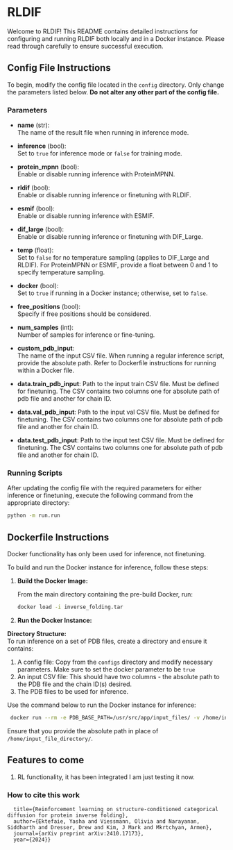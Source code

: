 # RLDIF

Welcome to RLDIF! This README contains detailed instructions for configuring and running RLDIF both locally and in a Docker instance. Please read through carefully to ensure successful execution.

## Config File Instructions

To begin, modify the config file located in the `config` directory. Only change the parameters listed below. **Do not alter any other part of the config file.**

### Parameters

- **name** (str):  
  The name of the result file when running in inference mode.

- **inference** (bool):  
  Set to `true` for inference mode or `false` for training mode.

- **protein_mpnn** (bool):  
  Enable or disable running inference with ProteinMPNN.

- **rldif** (bool):  
  Enable or disable running inference or finetuning with RLDIF.

- **esmif** (bool):  
  Enable or disable running inference with ESMIF.

- **dif_large** (bool):  
  Enable or disable running inference or finetuning with DIF_Large.

- **temp** (float):  
  Set to `false` for no temperature sampling (applies to DIF_Large and RLDIF). For ProteinMPNN or ESMIF, provide a float between 0 and 1 to specify temperature sampling.

- **docker** (bool):  
  Set to `true` if running in a Docker instance; otherwise, set to `false`.

- **free_positions** (bool):  
  Specify if free positions should be considered.

- **num_samples** (int):  
  Number of samples for inference or fine-tuning.

- **custom_pdb_input**:  
  The name of the input CSV file. When running a regular inference script, provide the absolute path. Refer to Dockerfile instructions for running within a Docker file.

- **data.train_pdb_input**:
  Path to the input train CSV file. Must be defined for finetuning. The CSV contains two columns one for absolute path of pdb file and another for chain ID.

- **data.val_pdb_input**:
  Path to the input val CSV file. Must be defined for finetuning. The CSV contains two columns one for absolute path of pdb file and another for chain ID.

- **data.test_pdb_input**:
  Path to the input test CSV file. Must be defined for finetuning. The CSV contains two columns one for absolute path of pdb file and another for chain ID.

### Running Scripts

After updating the config file with the required parameters for either inference or finetuning, execute the following command from the appropriate directory:

```bash
python -m run.run
```

## Dockerfile Instructions 

Docker functionality has only been used for inference, not finetuning.

To build and run the Docker instance for inference, follow these steps:

1. **Build the Docker Image:**

   From the main directory containing the pre-build Docker, run:

   ```bash
   docker load -i inverse_folding.tar
   ```
2. **Run the Docker Instance:**

  **Directory Structure:**  
  To run inference on a set of PDB files, create a directory and ensure it contains:
  1. A config file: Copy from the `configs` directory and modify necessary parameters. Make sure to set the docker parameter to be `true`
  2. An input CSV file: This should have two columns - the absolute path to the PDB file and the chain ID(s) desired.
  3. The PDB files to be used for inference.

   
  Use the command below to run the Docker instance for inference:

  ```bash
   docker run --rm -e PDB_BASE_PATH=/usr/src/app/input_files/ -v /home/input_file_directory/:/usr/src/app/input_files/ --gpus all inverse_folding
   ```

  Ensure that you provide the absolute path in place of `/home/input_file_directory/`.

## Features to come

1. RL functionality, it has been integrated I am just testing it now.

### How to cite this work
``` @article{ektefaie2024reinforcement,
  title={Reinforcement learning on structure-conditioned categorical diffusion for protein inverse folding},
  author={Ektefaie, Yasha and Viessmann, Olivia and Narayanan, Siddharth and Dresser, Drew and Kim, J Mark and Mkrtchyan, Armen},
  journal={arXiv preprint arXiv:2410.17173},
  year={2024}}
 ```

